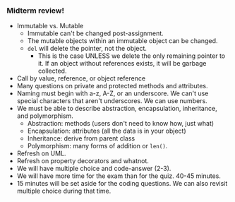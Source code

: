 ### Midterm review!
- Immutable vs. Mutable
	- Immutable can't be changed post-assignment.
	- The mutable objects within an immutable object can be changed.
	- `del` will delete the pointer, not the object.
		- This is the case UNLESS we delete the only remaining pointer to it. If an object without references exists, it will be garbage collected.
- Call by value, reference, or object reference
- Many questions on private and protected methods and attributes.
- Naming must begin with a-z, A-Z, or an underscore. We can't use special characters that aren't underscores. We can use numbers.
- We must be able to describe abstraction, encapsulation, inheritance, and polymorphism.
	- Abstraction: methods (users don't need to know how, just what)
	- Encapsulation: attributes (all the data is in your object)
	- Inheritance: derive from parent class
	- Polymorphism: many forms of addition or `len()`.
- Refresh on UML.
- Refresh on property decorators and whatnot.
- We will have multiple choice and code-answer (2-3).
- We will have more time for the exam than for the quiz. 40-45 minutes.
- 15 minutes will be set aside for the coding questions. We can also revisit multiple choice during that time.